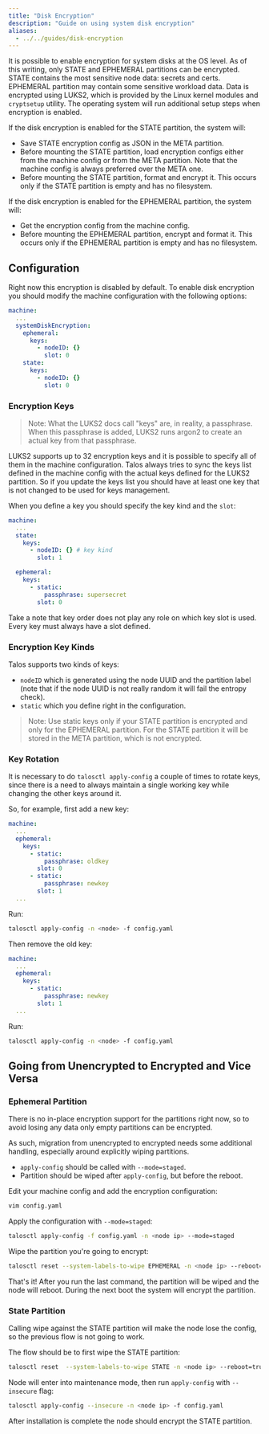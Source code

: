 ```yaml
---
title: "Disk Encryption"
description: "Guide on using system disk encryption"
aliases:
  - ../../guides/disk-encryption
---
```


It is possible to enable encryption for system disks at the OS level.
As of this writing, only STATE and EPHEMERAL partitions can be encrypted.
STATE contains the most sensitive node data: secrets and certs.
EPHEMERAL partition may contain some sensitive workload data.
Data is encrypted using LUKS2, which is provided by the Linux kernel modules and `cryptsetup` utility.
The operating system will run additional setup steps when encryption is enabled.

If the disk encryption is enabled for the STATE partition, the system will:

- Save STATE encryption config as JSON in the META partition.
- Before mounting the STATE partition, load encryption configs either from the machine config or from the META partition.
  Note that the machine config is always preferred over the META one.
- Before mounting the STATE partition, format and encrypt it.
  This occurs only if the STATE partition is empty and has no filesystem.

If the disk encryption is enabled for the EPHEMERAL partition, the system will:

- Get the encryption config from the machine config.
- Before mounting the EPHEMERAL partition, encrypt and format it.
  This occurs only if the EPHEMERAL partition is empty and has no filesystem.

## Configuration

Right now this encryption is disabled by default.
To enable disk encryption you should modify the machine configuration with the following options:

```yaml
machine:
  ...
  systemDiskEncryption:
    ephemeral:
      keys:
        - nodeID: {}
          slot: 0
    state:
      keys:
        - nodeID: {}
          slot: 0
```

### Encryption Keys

> Note: What the LUKS2 docs call "keys" are, in reality, a passphrase.
> When this passphrase is added, LUKS2 runs argon2 to create an actual key from that passphrase.

LUKS2 supports up to 32 encryption keys and it is possible to specify all of them in the machine configuration.
Talos always tries to sync the keys list defined in the machine config with the actual keys defined for the LUKS2 partition.
So if you update the keys list you should have at least one key that is not changed to be used for keys management.

When you define a key you should specify the key kind and the `slot`:

```yaml
machine:
  ...
  state:
    keys:
      - nodeID: {} # key kind
        slot: 1

  ephemeral:
    keys:
      - static:
          passphrase: supersecret
        slot: 0
```

Take a note that key order does not play any role on which key slot is used.
Every key must always have a slot defined.

### Encryption Key Kinds

Talos supports two kinds of keys:

- `nodeID` which is generated using the node UUID and the partition label (note that if the node UUID is not really random it will fail the entropy check).
- `static` which you define right in the configuration.

> Note: Use static keys only if your STATE partition is encrypted and only for the EPHEMERAL partition.
> For the STATE partition it will be stored in the META partition, which is not encrypted.

### Key Rotation

It is necessary to do `talosctl apply-config` a couple of times to rotate keys, since there is a need to always maintain a single working key while changing the other keys around it.

So, for example, first add a new key:

```yaml
machine:
  ...
  ephemeral:
    keys:
      - static:
          passphrase: oldkey
        slot: 0
      - static:
          passphrase: newkey
        slot: 1
  ...
```

Run:

```bash
talosctl apply-config -n <node> -f config.yaml
```

Then remove the old key:

```yaml
machine:
  ...
  ephemeral:
    keys:
      - static:
          passphrase: newkey
        slot: 1
  ...
```

Run:

```bash
talosctl apply-config -n <node> -f config.yaml
```

## Going from Unencrypted to Encrypted and Vice Versa

### Ephemeral Partition

There is no in-place encryption support for the partitions right now, so to avoid losing any data only empty partitions can be encrypted.

As such, migration from unencrypted to encrypted needs some additional handling, especially around explicitly wiping partitions.

- `apply-config` should be called with `--mode=staged`.
- Partition should be wiped after `apply-config`, but before the reboot.

Edit your machine config and add the encryption configuration:

```bash
vim config.yaml
```

Apply the configuration with `--mode=staged`:

```bash
talosctl apply-config -f config.yaml -n <node ip> --mode=staged
```

Wipe the partition you're going to encrypt:

```bash
talosctl reset --system-labels-to-wipe EPHEMERAL -n <node ip> --reboot=true
```

That's it!
After you run the last command, the partition will be wiped and the node will reboot.
During the next boot the system will encrypt the partition.

### State Partition

Calling wipe against the STATE partition will make the node lose the config, so the previous flow is not going to work.

The flow should be to first wipe the STATE partition:

```bash
talosctl reset  --system-labels-to-wipe STATE -n <node ip> --reboot=true
```

Node will enter into maintenance mode, then run `apply-config` with `--insecure` flag:

```bash
talosctl apply-config --insecure -n <node ip> -f config.yaml
```

After installation is complete the node should encrypt the STATE partition.
